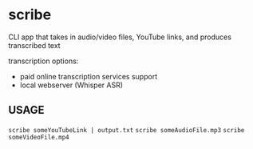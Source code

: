 # scribe

CLI app that takes in audio/video files, YouTube links, and produces transcribed text

transcription options:  
- paid online transcription services support
- local webserver (Whisper ASR)

## USAGE
`scribe someYouTubeLink | output.txt` 
`scribe someAudioFile.mp3`
`scribe someVideoFile.mp4`
